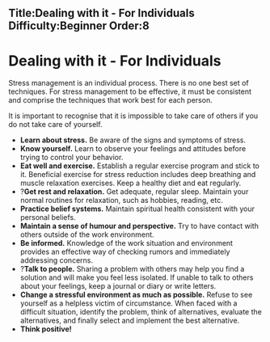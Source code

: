 Title:Dealing with it - For Individuals
Difficulty:Beginner
Order:8
---
<h1>Dealing with it - For Individuals</h1><p>Stress management is an individual process. There is no one best set of techniques. For stress management to be effective, it must be consistent and comprise the techniques that work best for each person.</p><p>It is important to recognise that it is impossible to take care of others if you do not take care of yourself.</p><p><ul><li><b>Learn about stress.</b> Be aware of the signs and symptoms of stress.</li><li><b>Know yourself.</b> Learn to observe your feelings and attitudes before trying to control your behavior.</li><li><b>Eat well and exercise.</b> Establish a regular exercise program and stick to it. Beneficial exercise for stress reduction includes deep breathing and muscle relaxation exercises. Keep a healthy diet and eat regularly.</li><li>?<b>Get rest and relaxation.</b> Get adequate, regular sleep. Maintain your normal routines for relaxation, such as hobbies, reading, etc.</li><li><b>Practice belief systems.</b> Maintain spiritual health consistent with your personal beliefs.</li><li><b>Maintain a sense of humour and perspective.</b> Try to have contact with others outside of the work environment.</li><li><b>Be informed.</b> Knowledge of the work situation and environment provides an effective way of checking rumors and immediately addressing concerns.</li><li>?<b>Talk to people.</b> Sharing a problem with others may help you find a solution and will make you feel less isolated. If unable to talk to others about your feelings, keep a journal or diary or write letters.</li><li><b>Change a stressful environment as much as possible.</b> Refuse to see yourself as a helpless victim of circumstance. When faced with a difficult situation, identify the problem, think of alternatives, evaluate the alternatives, and finally select and implement the best alternative.</li><li><b>Think positive!</b></li></ul>